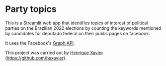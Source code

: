 # Party topics

This is a [Streamlit](https://streamlit.io/) web app that identifies topics of interest of
political parties on the Brazilian 2022 elections by counting the keywords mentioned by
candidates for deputado federal on their public pages on facebook.

It uses the Facebook's [Graph API](https://developers.facebook.com/docs/graph-api/).

This project was carried out  by [Henrique Xavier](http://henriquexavier.net) (<https://github.com/hsxavier>).